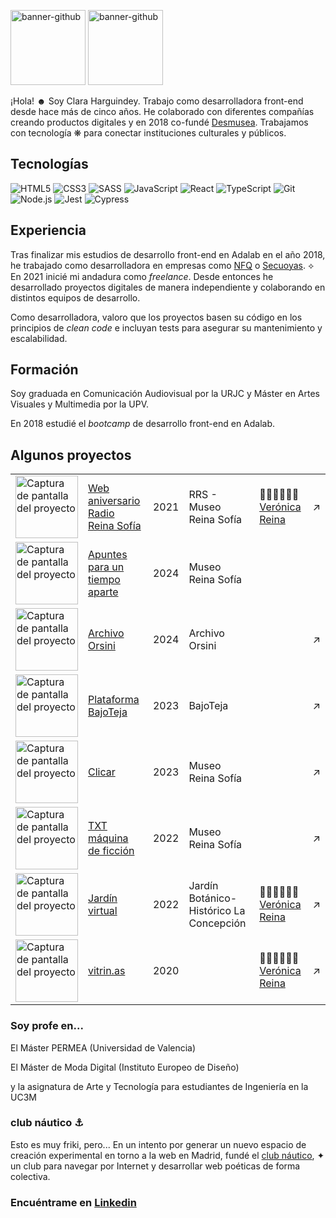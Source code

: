 


<img width="120" alt="banner-github" src="https://images.squarespace-cdn.com/content/v1/5af169974611a0bf8c125561/9d8937a7-91d2-4be5-b011-3bb803f59172/IG-stories1-_1_.gif?format=750w"> <img width="120" alt="banner-github" src="https://images.squarespace-cdn.com/content/v1/5af169974611a0bf8c125561/c169ddb9-16be-4ab3-af37-8b2f3dd626c0/prueba2.gif?format=750w">


¡Hola! ☻ Soy Clara Harguindey. Trabajo como desarrolladora front-end desde hace más de cinco años. He colaborado con diferentes compañías creando productos digitales y en 2018 co-fundé [Desmusea](https://desmusea.com). Trabajamos con tecnología ❋  para conectar instituciones culturales y públicos. ⁠

## Tecnologías
![HTML5](https://img.shields.io/badge/-HTML5-E34F26?style=plastic&logo=html5&logoColor=white)
![CSS3](https://img.shields.io/badge/-CSS3-1572B6?style=plastic&logo=css3&logoColor=white)
![SASS](https://img.shields.io/badge/-SASS-CC6699?style=plastic&logo=sass&logoColor=white)
![JavaScript](https://img.shields.io/badge/-JavaScript-F7DF1E?style=plastic&logo=JavaScript&logoColor=black)
![React](https://img.shields.io/badge/-React-61DAFB?style=plastic&logo=react&logoColor=white)
![TypeScript](https://img.shields.io/badge/-TypeScript-3178C6?style=plastic&logo=TypeScript&logoColor=white)
![Git](https://img.shields.io/badge/-Git-F05032?style=plastic&logo=git&logoColor=white)
![Node.js](https://img.shields.io/badge/-Node.js-339933?style=plastic&logo=node.js&logoColor=white)
![Jest](https://img.shields.io/badge/-Jest-C21325?style=plastic&logo=Jest&logoColor=white)
![Cypress](https://img.shields.io/badge/-Cypress-17202C?style=plastic&logo=Cypress&logoColor=white)

## Experiencia

Tras finalizar mis estudios de desarrollo front-end en Adalab en el año 2018, he trabajado como desarrolladora en empresas como [NFQ](https://nfq.com) o [Secuoyas](https://secuoyas.com). ⟡ En 2021 inicié mi andadura como _freelance_. Desde entonces he desarrollado proyectos digitales de manera independiente y colaborando en distintos equipos de desarrollo.

Como desarrolladora, valoro que los proyectos basen su código en los principios de _clean code_ e incluyan tests para asegurar su mantenimiento y escalabilidad.

## Formación
Soy graduada en Comunicación Audiovisual por la URJC y Máster en Artes Visuales y Multimedia por la UPV. 

En 2018 estudié el _bootcamp_ de desarrollo front-end en Adalab.

## Algunos proyectos
 <table class="table">
   <tr class="project">
                <td> <img src="https://radio.museoreinasofia.es/aniversario/img/logo-RRS.webp" width="100" alt="Captura de pantalla del proyecto" />
                </td>
                <td class="project-name">
                    <a class="link" href="https://radio.museoreinasofia.es/aniversario/" target="_blank">Web aniversario Radio Reina Sofía
                    </a>
                </td>
                <td class="project-year">2021</td>
                <td class="project-collab">RRS - Museo Reina Sofía</td>
                <td class="project-creator"> 👩🏻‍💻👩🏻‍💻 
                  <a class="link" href="https://github.com/veroreinah" target="_blank"> Verónica Reina
                </a>
                </td>
                <td><span>&#x2197; </span></td>
            </tr>
            <tr class="project">
                <td> <img src="https://images.squarespace-cdn.com/content/v1/5af169974611a0bf8c125561/cf2dbb7f-1a9b-4f9a-a388-5d542f468b99/constelacion.gif?format=750w" width="100" alt="Captura de pantalla del proyecto" />
                </td>
                <td class="project-name">
                    <a class="link" href="https://www.museoreinasofia.es/apuntes-tiempo-aparte/" target="_blank">Apuntes para un tiempo aparte</a>
                </td>
                <td class="project-year">2024</td>
                <td class="project-collab"> Museo Reina Sofía</td>
                <td class="project-creator"></td>
            </tr>
            <tr class="project">
                <td> <img src="https://archivoorsini.com/wp-content/uploads/2024/09/Captura-de-pantalla-2024-09-27-a-las-14.55.53.png" width="100" alt="Captura de pantalla del proyecto" />
                </td>
                <td class="project-name">
                    <a class="link" href="https://ciudadfenix.archivoorsini.com/" target="_blank">Archivo Orsini</a>
                </td>
                <td class="project-year">2024</td>
                <td class="project-collab">Archivo Orsini</td>
                <td class="project-creator"></td>
                <td><span>&#x2197; </span></td>
            </tr>
            <tr class="project">
                <td> <img src="https://plataformabajoteja.com/wp-content/uploads/2023/12/IMG_6381-1.png" width="100" alt="Captura de pantalla del proyecto" />
                </td>
                <td class="project-name">
                    <a class="link" href="https://plataformabajoteja.com" target="_blank">Plataforma BajoTeja
                    </a>
                </td>
                <td class="project-year">2023</td>
                <td class="project-collab">BajoTeja</td>
                <td class="project-creator"></td>
                <td><span>&#x2197; </span></td>
            </tr>
            <tr class="project">
                <td> <img src="https://images.squarespace-cdn.com/content/v1/5af169974611a0bf8c125561/e845d791-abc1-4fbd-8f36-cdb7e8d5f52f/imagen_web.png?format=750w" width="100" alt="Captura de pantalla del proyecto" />
                </td>
                <td class="project-name">
                    <a class="link" href="https://clicar.click/" target="_blank">Clicar
                    </a>
                </td>
                <td class="project-year">2023</td>
                <td class="project-collab"> Museo Reina Sofía</td>
                <td class="project-creator"></td>
                <td><span>&#x2197; </span></td>
            </tr>
            <tr class="project">
                <td> <img src="https://images.squarespace-cdn.com/content/v1/5af169974611a0bf8c125561/d32dd173-0218-40c3-b983-e9c74c81a044/gif.gif?format=750w" width="100" alt="Captura de pantalla del proyecto" />
                </td>
                <td class="project-name">
                    <a class="link" href="https://equipomotortxt.museoreinasofia.es/" target="_blank">TXT máquina de ficción
                    </a>
                </td>
                <td class="project-year">2022</td>
                <td class="project-collab"> Museo Reina Sofía</td>
                <td class="project-creator"></td>
                <td><span>&#x2197; </span></td>
            </tr>
            <tr class="project">
                <td> <img src="https://firebasestorage.googleapis.com/v0/b/vitrinas-67964.appspot.com/o/1668683285499jardin-virtual.png?alt=media&token=2d08eed6-f32e-4ebe-815a-b466a1277a3f" width="100" alt="Captura de pantalla del proyecto" />
                </td>
                <td class="project-name">
                    <a class="link" href="https://jardin.vitrin.as/" target="_blank">Jardín virtual
                    </a>
                </td>
                <td class="project-year">2022</td>
                <td class="project-collab"> Jardín Botánico-Histórico La Concepción</td>
                <td class="project-creator"> 👩🏻‍💻👩🏻‍💻 <a class="link" href="https://github.com/veroreinah" target="_blank">Verónica Reina
                </a></td>
                <td><span>&#x2197; </span></td>
            </tr>
            <tr class="project">
                <td> <img src="https://images.squarespace-cdn.com/content/v1/5af169974611a0bf8c125561/1617914537938-KOUCYQ2C5DIYC3LDZSEJ/vitrinas+gif?format=750w" width="100" alt="Captura de pantalla del proyecto" />
                </td>
                <td class="project-name">
                    <a class="link" href="https://vitrin.as/" target="_blank">vitrin.as
                    </a>
                </td>
                <td class="project-year">2020</td>
                <td class="project-collab"></td>
                <td class="project-creator">👩🏻‍💻👩🏻‍💻 <a class="link" href="https://github.com/veroreinah" target="_blank">Verónica Reina
                </a></td>
                <td><span>&#x2197; </span></td>
            </tr>
        </table>

### Soy profe en...
El Máster PERMEA (Universidad de Valencia)

El Máster de Moda Digital (Instituto Europeo de Diseño)

y la asignatura de Arte y Tecnología para estudiantes de Ingeniería en la UC3M

###  club náutico ⚓

Esto es muy friki, pero... En un intento por generar un nuevo espacio de creación experimental en torno a la web en Madrid, fundé el [club náutico](https://clubnautico.website/), ✦ un club para navegar por Internet y desarrollar web poéticas de forma colectiva.


### Encuéntrame en [Linkedin](https://www.linkedin.com/in/claraharguindey/)


